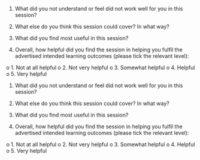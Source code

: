 
1.	What did you not understand or feel did not work well for you in this session?


2.	What else do you think this session could cover? In what way?


3.	What did you find most useful in this session?


4.	Overall, how helpful did you find the session in helping you fulfil the advertised intended learning outcomes (please tick the relevant level):

o	1.  Not at all helpful
o	2. Not very helpful
o	3. Somewhat helpful
o	4. Helpful
o	5. Very helpful


1.	What did you not understand or feel did not work well for you in this session?


2.	What else do you think this session could cover? In what way?


3.	What did you find most useful in this session?


4.	Overall, how helpful did you find the session in helping you fulfil the advertised intended learning outcomes (please tick the relevant level):

o	1.  Not at all helpful
o	2. Not very helpful
o	3. Somewhat helpful
o	4. Helpful
o	5. Very helpful

